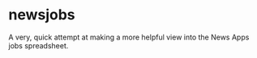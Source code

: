 newsjobs
========

A very, quick attempt at making a more helpful view into the News Apps jobs spreadsheet.
